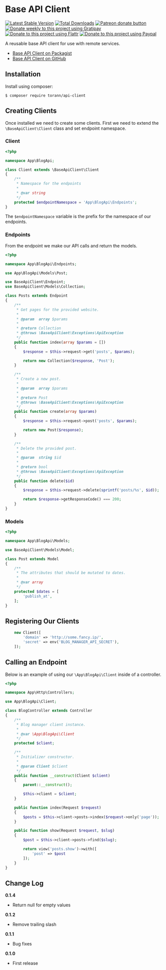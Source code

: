 # Base API Client

[![Latest Stable Version](https://poser.pugx.org/torann/api-client/v/stable.png)](https://packagist.org/packages/torann/api-client)
[![Total Downloads](https://poser.pugx.org/torann/api-client/downloads.png)](https://packagist.org/packages/torann/api-client)
[![Patreon donate button](https://img.shields.io/badge/patreon-donate-yellow.svg)](https://www.patreon.com/torann)
[![Donate weekly to this project using Gratipay](https://img.shields.io/badge/gratipay-donate-yellow.svg)](https://gratipay.com/~torann)
[![Donate to this project using Flattr](https://img.shields.io/badge/flattr-donate-yellow.svg)](https://flattr.com/profile/torann)
[![Donate to this project using Paypal](https://img.shields.io/badge/Donate-PayPal-green.svg)](https://www.paypal.com/cgi-bin/webscr?cmd=_s-xclick&hosted_button_id=4CJA2A97NPYVU)

A reusable base API client for use with remote services.

- [Base API Client on Packagist](https://packagist.org/packages/torann/api-client)
- [Base API Client on GitHub](https://github.com/Torann/api-client)

## Installation

Install using composer:

```
$ composer require torann/api-client
```

## Creating Clients

Once installed we need to create some clients. First we need to extend the `\BaseApiClient\Client` class and set endpoint namespace.

### Client

```php
<?php

namespace App\BlogApi;

class Client extends \BaseApiClient\Client
{
    /**
     * Namespace for the endpoints
     *
     * @var string
     */
    protected $endpointNamespace = 'App\BlogApi\Endpoints';
}
```

The `$endpointNamespace` variable is the prefix for the namespace of our endpoints.

### Endpoints

From the endpoint we make our API calls and return the models.

```php
<?php

namespace App\BlogApi\Endpoints;

use App\BlogApi\Models\Post;

use BaseApiClient\Endpoint;
use BaseApiClient\Models\Collection;

class Posts extends Endpoint
{
    /**
     * Get pages for the provided website.
     *
     * @param  array $params
     *
     * @return Collection
     * @throws \BaseApiClient\Exceptions\ApiException
     */
    public function index(array $params = [])
    {
        $response = $this->request->get('posts', $params);

        return new Collection($response, 'Post');
    }

    /**
     * Create a new post.
     *
     * @param  array $params
     *
     * @return Post
     * @throws \BaseApiClient\Exceptions\ApiException
     */
    public function create(array $params)
    {
        $response = $this->request->post('posts', $params);

        return new Post($response);
    }

    /**
     * Delete the provided post.
     *
     * @param  string $id
     *
     * @return bool
     * @throws \BaseApiClient\Exceptions\ApiException
     */
    public function delete($id)
    {
        $response = $this->request->delete(sprintf('posts/%s', $id));

        return $response->getResponseCode() === 200;
    }
}
```

### Models

```php
<?php

namespace App\BlogApi\Models;

use BaseApiClient\Models\Model;

class Post extends Model
{
    /**
     * The attributes that should be mutated to dates.
     *
     * @var array
     */
    protected $dates = [
        'publish_at',
    ];
}
```

## Registering Our Clients

```php
	new Client([
		'domain' => 'http://some.fancy.ip/',
		'secret' => env('BLOG_MANAGER_API_SECRET'),
	]);
```

## Calling an Endpoint

Below is an example of using our `\App\BlogApi\Client` inside of a controller.

```php
<?php

namespace App\Http\Controllers;

use App\BlogApi\Client;

class BlogController extends Controller
{
    /**
     * Blog manager client instance.
     *
     * @var \App\BlogApi\Client
     */
    protected $client;

    /**
     * Initializer constructor.
     *
     * @param Client $client
     */
    public function __construct(Client $client)
    {
        parent::__construct();

        $this->client = $client;
    }

    public function index(Request $request)
    {
        $posts = $this->client->posts->index($request->only('page'));
    }

    public function show(Request $request, $slug)
    {
        $post = $this->client->posts->find($slug);

        return view('posts.show')->with([
            'post' => $post
        ]);
    }
}
```

## Change Log

**0.1.4**

- Return null for empty values

**0.1.2**

- Remove trailing slash

**0.1.1**

- Bug fixes

**0.1.0**

- First release